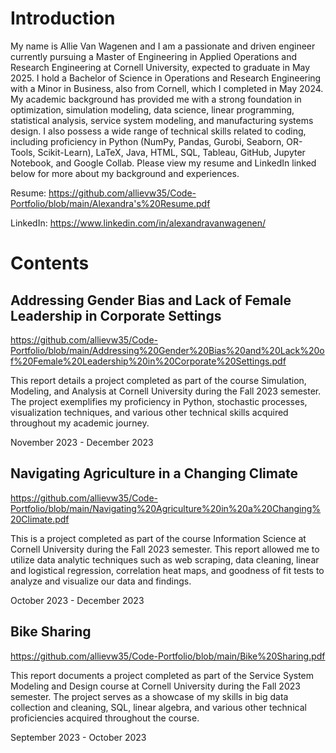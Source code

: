 # Introduction

My name is Allie Van Wagenen and I am a passionate and driven engineer currently pursuing a Master of Engineering in Applied Operations and Research Engineering at Cornell University, expected to graduate in May 2025. I hold a Bachelor of Science in Operations and Research Engineering with a Minor in Business, also from Cornell, which I completed in May 2024. My academic background has provided me with a strong foundation in optimization, simulation modeling, data science, linear programming, statistical analysis, service system modeling, and manufacturing systems design. I also possess a wide range of technical skills related to coding, including proficiency in Python (NumPy, Pandas, Gurobi, Seaborn, OR-Tools, Scikit-Learn), LaTeX, Java, HTML, SQL, Tableau, GitHub, Jupyter Notebook, and Google Collab. Please view my resume and LinkedIn linked below for more about my background and experiences.

Resume: https://github.com/allievw35/Code-Portfolio/blob/main/Alexandra's%20Resume.pdf

LinkedIn: https://www.linkedin.com/in/alexandravanwagenen/

# Contents

## Addressing Gender Bias and Lack of Female Leadership in Corporate Settings

https://github.com/allievw35/Code-Portfolio/blob/main/Addressing%20Gender%20Bias%20and%20Lack%20of%20Female%20Leadership%20in%20Corporate%20Settings.pdf

This report details a project completed as part of the course Simulation, Modeling, and Analysis at Cornell University during the Fall 2023 semester. The project exemplifies my proficiency in Python, stochastic processes, visualization techniques, and various other technical skills acquired throughout my academic journey.

November 2023 - December 2023


## Navigating Agriculture in a Changing Climate

https://github.com/allievw35/Code-Portfolio/blob/main/Navigating%20Agriculture%20in%20a%20Changing%20Climate.pdf

This is a project completed as part of the course Information Science at Cornell University during the Fall 2023 semester. This report allowed me to utilize data analytic techniques such as web scraping, data cleaning, linear and logistical regression, correlation heat maps, and goodness of fit tests to analyze and visualize our data and findings.

October 2023 - December 2023


## Bike Sharing

https://github.com/allievw35/Code-Portfolio/blob/main/Bike%20Sharing.pdf

This report documents a project completed as part of the Service System Modeling and Design course at Cornell University during the Fall 2023 semester. The project serves as a showcase of my skills in big data collection and cleaning, SQL, linear algebra, and various other technical proficiencies acquired throughout the course.

September 2023 - October 2023

